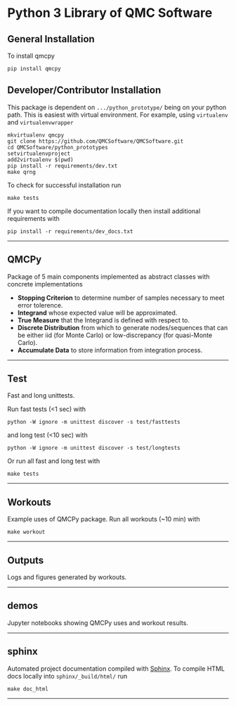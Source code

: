 # Python 3 Library of QMC Software

## General Installation

To install qmcpy

~~~
pip install qmcpy
~~~

## Developer/Contributor Installation

This package is dependent on `.../python_prototype/` being on your python path. This is easiest with virtual environment. For example, using `virtualenv` and `virtualenvwrapper`

~~~
mkvirtualenv qmcpy
git clone https://github.com/QMCSoftware/QMCSoftware.git
cd QMCSoftware/python_prototypes
setvirtualenvproject
add2virtualenv $(pwd)
pip install -r requirements/dev.txt
make qrng
~~~

 
To check for successful installation run

~~~
make tests
~~~

If you want to compile documentation locally then install additional requirements with 

~~~
pip install -r requirements/dev_docs.txt
~~~

<hr>

## QMCPy

Package of 5 main components implemented as abstract classes with concrete implementations

- **Stopping Criterion** to determine number of samples necessary to meet error tolerence.
- **Integrand** whose expected value will be approximated.
- **True Measure** that the Integrand is defined with respect to.
- **Discrete Distribution** from which to generate nodes/sequences that can be either iid (for Monte Carlo) or low-discrepancy (for quasi-Monte Carlo).
- **Accumulate Data** to store information from integration process.

<hr>

## Test

Fast and long unittests. 

Run fast tests (<1 sec) with

~~~
python -W ignore -m unittest discover -s test/fasttests
~~~

and long test (<10 sec) with

~~~
python -W ignore -m unittest discover -s test/longtests

~~~

Or run all fast and long test with

~~~
make tests
~~~


<hr>

## Workouts

Example uses of QMCPy package.
Run all workouts (~10 min) with

~~~
make workout
~~~

<hr>

## Outputs

Logs and figures generated by workouts.

<hr>

## demos

Jupyter notebooks showing QMCPy uses and workout results.

<hr>

## sphinx

Automated project documentation compiled with [Sphinx](http://www.sphinx-doc.org/). To compile HTML docs locally into `sphinx/_build/html/` run

~~~
make doc_html
~~~

<hr>
